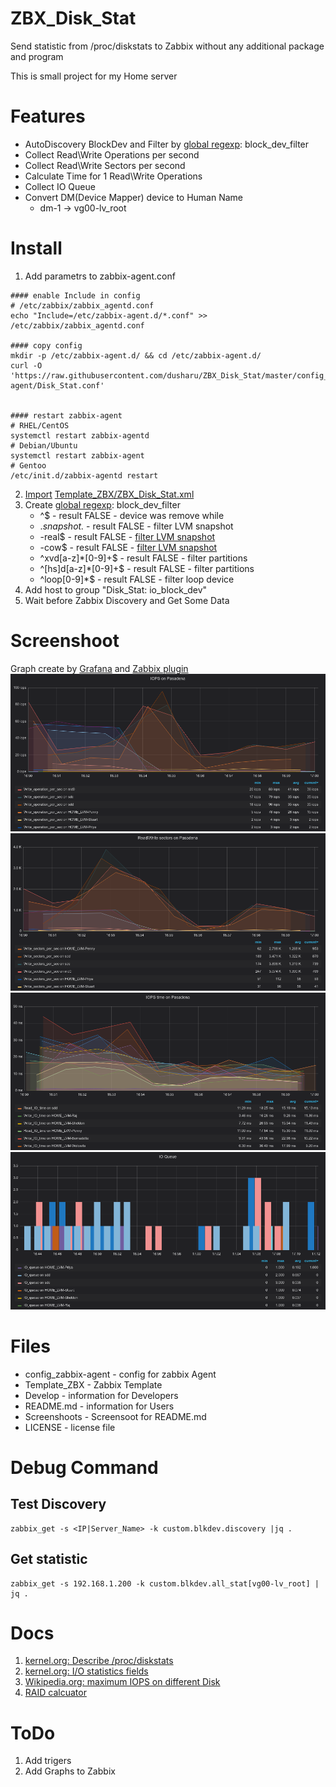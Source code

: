 # ZBX_Disk_Stat
Send statistic from /proc/diskstats to Zabbix without any additional package and program

This is small project for my Home server

# Features
  * AutoDiscovery BlockDev and Filter by [global regexp](https://www.zabbix.com/documentation/3.4/manual/regular_expressions): block_dev_filter 
  * Collect Read\Write Operations per second
  * Collect Read\Write Sectors per second
  * Calculate Time for 1 Read\Write Operations
  * Collect IO Queue
  * Convert DM(Device Mapper) device to Human Name
    * dm-1 -> vg00-lv_root

# Install
  1. Add parametrs to zabbix-agent.conf

```
#### enable Include in config
# /etc/zabbix/zabbix_agentd.conf
echo "Include=/etc/zabbix-agent.d/*.conf" >> /etc/zabbix/zabbix_agentd.conf

#### copy config 
mkdir -p /etc/zabbix-agent.d/ && cd /etc/zabbix-agent.d/
curl -O 'https://raw.githubusercontent.com/dusharu/ZBX_Disk_Stat/master/config_zabbix-agent/Disk_Stat.conf'


#### restart zabbix-agent
# RHEL/CentOS
systemctl restart zabbix-agentd
# Debian/Ubuntu
systemctl restart zabbix-agent
# Gentoo
/etc/init.d/zabbix-agentd restart
```
  2. [Import](https://www.zabbix.com/documentation/3.4/manual/xml_export_import/templates) [Template_ZBX/ZBX_Disk_Stat.xml](Template_ZBX/ZBX_Disk_Stat.xml)
  3. Create [global regexp](https://www.zabbix.com/documentation/3.4/manual/regular_expressions): block_dev_filter
     * ^$ - result FALSE - device was remove while 
     * .*snapshot.* - result FALSE - filter LVM snapshot
     * -real$ - result FALSE - [filter LVM snapshot](https://rwmj.wordpress.com/2010/09/28/how-lvm-does-snapshots/)
     * -cow$ - result FALSE - [filter LVM snapshot](https://rwmj.wordpress.com/2010/09/28/how-lvm-does-snapshots/)
     * ^xvd[a-z]*[0-9]+$ - result FALSE - filter partitions
     * ^[hs]d[a-z]*[0-9]+$ - result FALSE - filter partitions
     * ^loop[0-9]*$ - result FALSE - filter loop device
  4. Add host to group "Disk_Stat: io_block_dev"
  5. Wait before Zabbix Discovery and Get Some Data


# Screenshoot
Graph create by [Grafana](https://grafana.com/) and [Zabbix plugin](https://grafana.com/grafana/plugins/alexanderzobnin-zabbix-app)
![1-Disk_Stat_IOPS.png](/Screenshoots/1-Disk_Stat_IOPS.png)
![2-Disk_Stat_RW_Sectors.png](/Screenshoots/2-Disk_Stat_RW_Sectors.png)
![3-Disk_Stat_IO_time.png](/Screenshoots/3-Disk_Stat_IO_time.png)
![4-Disk_Stat_IO_Queue.png](/Screenshoots/4-Disk_Stat_IO_Queue.png)

# Files
  * config_zabbix-agent - config for zabbix Agent
  * Template_ZBX - Zabbix Template
  * Develop - information for Developers
  * README.md - information for Users
  * Screenshoots - Screensoot for README.md
  * LICENSE - license file

# Debug Command
## Test Discovery
```
zabbix_get -s <IP|Server_Name> -k custom.blkdev.discovery |jq .
```
## Get statistic
```
zabbix_get -s 192.168.1.200 -k custom.blkdev.all_stat[vg00-lv_root] | jq .
```
# Docs
  1. [kernel.org: Describe /proc/diskstats](https://www.kernel.org/doc/Documentation/ABI/testing/procfs-diskstats)
  2. [kernel.org: I/O statistics fields](https://www.kernel.org/doc/Documentation/admin-guide/iostats.rst)
  3. [Wikipedia.org: maximum IOPS on different Disk](https://en.wikipedia.org/wiki/IOPS)
  4. [RAID calcuator](https://wintelguy.com/raidperf.pl)

# ToDo
  1. Add trigers
  2. Add Graphs to Zabbix

